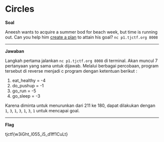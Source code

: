 

# Circles
**Soal**

Aneesh wants to acquire a summer bod for beach week, but time is running out. Can you help him [create a plan](https://github.com/lumbricina/TJCTF-2020-05311840000044/blob/master/Reversing/Gym/gym) to attain his goal? 
`nc p1.tjctf.org 8008`
____________________________________

**Jawaban**

Langkah pertama jalankan `nc p1.tjctf.org 8008` di terminal. Akan muncul 7 pertanyaan yang sama untuk dijawab. Melalui berbagai percobaan, program tersebut di reverse menjadi c program dengan ketentuan berikut :
 
1. eat_healthy = -4
2. do_pushup = -1
3. go_run = -5
4. go_sleep = -3

Karena diminta untuk menurunkan dari 211 ke 180, dapat dilakukan dengan `1`, `3`, `1`, `3`, `1`, `3`, `1` untuk mencapai goal.
____________________________________
**Flag**

tjctf{w3iGht_l055_i5_d1ff1CuLt}
